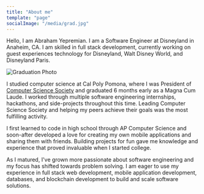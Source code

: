 ```yaml
---
title: "About me"
template: "page"
socialImage: "/media/grad.jpg"
---
```


Hello, I am Abraham Yepremian. I am a Software Engineer at Disneyland in Anaheim, CA. I am skilled in full stack development, currently working on guest experiences technology for Disneyland, Walt Disney World, and Disneyland Paris.

![Graduation Photo](/media/grad.jpg)

I studied computer science at Cal Poly Pomona, where I was President of [Computer Science Society](https://cppcss.club) and graduated 6 months early as a Magna Cum Laude. I worked through multiple software engineering internships, hackathons, and side-projects throughout this time. Leading Computer Science Society and helping my peers achieve their goals was the most fulfilling activity.

I first learned to code in high school through AP Computer Science and soon-after developed a love for creating my own mobile applications and sharing them with friends. Building projects for fun gave me knowledge and experience that proved invaluable when I started college.

As I matured, I've grown more passionate about software engineering and my focus has shifted towards problem solving. I am eager to use my experience in full stack web development, mobile application development, databases, and blockchain development to build and scale software solutions.
